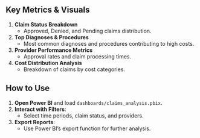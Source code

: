 ## Key Metrics & Visuals
1. **Claim Status Breakdown**
   - Approved, Denied, and Pending claims distribution.
2. **Top Diagnoses & Procedures**
   - Most common diagnoses and procedures contributing to high costs.
3. **Provider Performance Metrics**
   - Approval rates and claim processing times.
4. **Cost Distribution Analysis**
   - Breakdown of claims by cost categories.

## How to Use
1. **Open Power BI** and load `dashboards/claims_analysis.pbix`.
2. **Interact with Filters**:
   - Select time periods, claim status, and providers.
3. **Export Reports**:
   - Use Power BI’s export function for further analysis.
